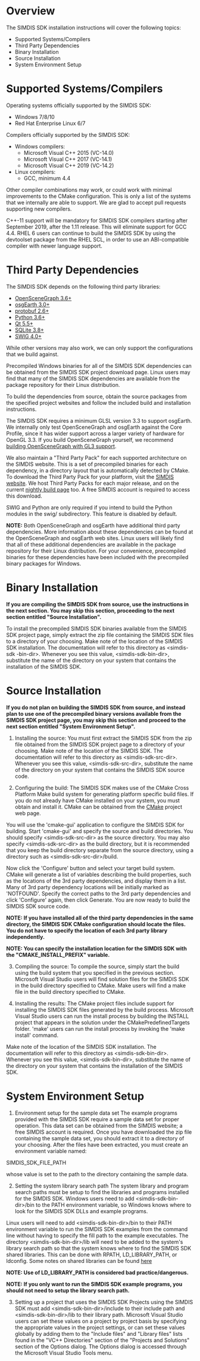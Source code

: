 Overview
========
The SIMDIS SDK installation instructions will cover the following topics:

* Supported Systems/Compilers
* Third Party Dependencies
* Binary Installation
* Source Installation
* System Environment Setup


Supported Systems/Compilers
===========================
Operating systems officially supported by the SIMDIS SDK:

* Windows 7/8/10
* Red Hat Enterprise Linux 6/7

Compilers officially supported by the SIMDIS SDK:

* Windows compilers:
  - Microsoft Visual C++ 2015 (VC-14.0)
  - Microsoft Visual C++ 2017 (VC-14.1)
  - Microsoft Visual C++ 2019 (VC-14.2)
* Linux compilers:
  - GCC, minimum 4.4

Other compiler combinations may work, or could work with minimal improvements
to the CMake configuration.  This is only a list of the systems that we internally
are able to support.  We are glad to accept pull requests supporting new
compilers.

C++-11 support will be mandatory for SIMDIS SDK compilers starting after
September 2019, after the 1.11 release.  This will eliminate support for
GCC 4.4.  RHEL 6 users can continue to build the SIMDIS SDK by using the
devtoolset package from the RHEL SCL, in order to use an ABI-compatible
compiler with newer language support.


Third Party Dependencies
========================
The SIMDIS SDK depends on the following third party libraries:

- [OpenSceneGraph 3.6+](http://www.openscenegraph.org)
- [osgEarth 3.0+](http://www.osgearth.org)
- [protobuf 2.6+](http://code.google.com/p/protobuf)
- [Python 3.6+](https://www.python.org/)
- [Qt 5.5+](http://qt-project.org)
- [SQLite 3.8+](http://www.sqlite.org)
- [SWIG 4.0+](http://www.swig.org/)


While other versions may also work, we can only support the configurations
that we build against.

Precompiled Windows binaries for all of the SIMDIS SDK dependencies can be
obtained from the SIMDIS SDK project download page.  Linux users may find that
many of the SIMDIS SDK dependencies are available from the package repository
for their Linux distribution.

To build the dependencies from source, obtain the source packages from the
specified project websites and follow the included build and installation
instructions.

The SIMDIS SDK requires a minimum GLSL version 3.3 to support osgEarth.  We
internally only test OpenSceneGraph and osgEarth against the Core Profile,
since it has wider support across a larger variety of hardware for OpenGL 3.3.
If you build OpenSceneGraph yourself, we recommend
[building OpenSceneGraph with GL3 support](https://github.com/openscenegraph/OpenSceneGraph/blob/master/examples/osgsimplegl3/osgsimplegl3.cpp#L121).

We also maintain a "Third Party Pack" for each supported architecture on the
SIMDIS website.  This is a set of precompiled binaries for each dependency,
in a directory layout that is automatically detected by CMake.  To download
the Third Party Pack for your platform, visit the [SIMDIS website](https://simdis.nrl.navy.mil).
We host Third Party Packs for each major release, and on the current
[nightly build page](https://simdis.nrl.navy.mil/NightlySDK.aspx) too.  A
free SIMDIS account is required to access this download.

SWIG and Python are only required if you intend to build the Python modules
in the swig/ subdirectory.  This feature is disabled by default.

**NOTE:** Both OpenSceneGraph and osgEarth have additional third party
dependencies.  More information about these dependencies can be found at the
OpenSceneGraph and osgEarth web sites.  Linux users will likely find that all
of these additional dependencies are available in the package repository for
their Linux distribution.  For your convenience, precompiled binaries for these
dependencies have been included with the precompiled binary packages for
Windows.


Binary Installation
===================
**If you are compiling the SIMDIS SDK from source, use the instructions in the
next section. You may skip this section, proceeding to the next section
entitled "Source Installation".**

To install the precompiled SIMDIS SDK binaries available from the SIMDIS SDK
project page, simply extract the zip file containing the SIMDIS SDK files to a
directory of your choosing.  Make note of the location of the SIMDIS SDK
installation.  The documentation will refer to this directory as &lt;simdis-sdk
-bin-dir&gt;.  Whenever you see this value, &lt;simdis-sdk-bin-dir&gt;,
substitute the name of the directory on your system that contains the
installation of the SIMDIS SDK.


Source Installation
===================
**If you do not plan on building the SIMDIS SDK from source, and instead plan
to use one of the precompiled binary versions available from the SIMDIS SDK
project page, you may skip this section and proceed to the next section
entitled "System Environment Setup".**

1.  Installing the source:
You must first extract the SIMDIS SDK from the zip file obtained from the
SIMDIS SDK project page to a directory of your choosing.  Make note of the
location of the SIMDIS SDK.  The documentation will refer to this directory as
&lt;simdis-sdk-src-dir&gt;.  Whenever you see this value, &lt;simdis-sdk-src-dir&gt;,
substitute the name of the directory on your system that contains the SIMDIS
SDK source code.

2.  Configuring the build:
  The SIMDIS SDK makes use of the CMake Cross Platform Make build system for
  generating platform specific build files.  If you do not already have CMake
  installed on your system, you must obtain and install it.  CMake can be
  obtained from the [CMake](http://www.cmake.org) project web page.

  You will use the 'cmake-gui' application to configure the SIMDIS SDK for
  building.  Start 'cmake-gui' and specify the source and build directories.
  You should specify &lt;simdis-sdk-src-dir&gt; as the source directory.  You may
  also specify &lt;simdis-sdk-src-dir&gt; as the build directory, but it is
  recommended that you keep the build directory separate from the source
  directory, using a directory such as &lt;simdis-sdk-src-dir&gt;/build.

  Now click the 'Configure' button and select your target build system.  CMake
  will generate a list of variables describing the build properties, such as
  the locations of the 3rd party dependencies, and display them in a list.
  Many of 3rd party dependency locations will be initially marked as
  'NOTFOUND'.  Specify the correct paths to the 3rd party dependencies and
  click 'Configure' again, then click Generate.  You are now ready to build
  the SIMDIS SDK source code.

  **NOTE: If you have installed all of the third party dependencies in the same
  directory, the SIMDIS SDK CMake configuration should locate the files.  You
  do not have to specify the location of each 3rd party library independently.**

  **NOTE: You can specify the installation location for the SIMDIS SDK with
  the "CMAKE\_INSTALL\_PREFIX" variable.**

3.  Compiling the source:
To compile the source, simply start the build using the build system that you
specified in the previous section.  Microsoft Visual Studio users will find
solution files for the SIMDIS SDK in the build directory specified to CMake.
Make users will find a make file in the build directory specified to CMake.

4.  Installing the results:
The CMake project files include support for installing the SIMDIS SDK files
generated by the build process.  Microsoft Visual Studio users can run the install
process by building the INSTALL project that appears in the solution under the
CMakePredefinedTargets folder.  'make' users can run the install process by
invoking the 'make install' command.

Make note of the location of the SIMDIS SDK installation.  The documentation
will refer to this directory as &lt;simdis-sdk-bin-dir&gt;.  Whenever you see
this value, &lt;simdis-sdk-bin-dir&gt;, substitute the name of the directory on
your system that contains the installation of the SIMDIS SDK.


System Environment Setup
========================
1.  Environment setup for the sample data set
The example programs provided with the SIMDIS SDK require a sample data set
for proper operation.  This data set can be obtained from the SIMDIS website;
a free SIMDIS account is required.  Once you have downloaded the zip file containing
the sample data set, you should extract it to a directory of your choosing.
After the files have been extracted, you must create an environment variable
named:

  SIMDIS\_SDK\_FILE\_PATH

  whose value is set to the path to the directory containing the sample data.

2.  Setting the system library search path
  The system library and program search paths must be setup to find the
  libraries and programs installed for the SIMDIS SDK.  Windows users need to
  add &lt;simdis-sdk-bin-dir&gt;/bin to the PATH environment variable, so
  Windows knows where to look for the SIMDIS SDK DLLs and example programs.

  Linux users will need to add &lt;simdis-sdk-bin-dir&gt;/bin to their PATH
  environment variable to run the SIMDIS SDK examples from the command line
  without having to specify the fill path to the example executables.  The
  directory &lt;simdis-sdk-bin-dir&gt;/lib will need to be added to the
  system's library search path so that the system knows where to find the
  SIMDIS SDK shared libraries.  This can be done with RPATH, LD\_LIBRARY\_PATH,
  or ldconfig.  Some notes on shared libraries can be found [here](http://tldp.org/HOWTO/Program-Library-HOWTO/shared-libraries.html)

  **NOTE: Use of LD\_LIBRARY\_PATH is considered bad practice/dangerous.**

  **NOTE: If you only want to run the SIMDIS SDK example programs, you should
  not need to setup the library search path.**

3.  Setting up a project that uses the SIMDIS SDK
Projects using the SIMDIS SDK must add &lt;simdis-sdk-bin-dir&gt;/include to
their include path and &lt;simdis-sdk-bin-dir&gt;/lib to their library path.
Microsoft Visual Studio users can set these values on a project by project
basis by specifying the appropriate values in the project settings, or can set
these values globally by adding them to the "Include files" and "Library files"
lists found in the "VC++ Directories" section of the "Projects and Solutions"
section of the Options dialog.  The Options dialog is accessed through the
Microsoft Visual Studio Tools menu.

